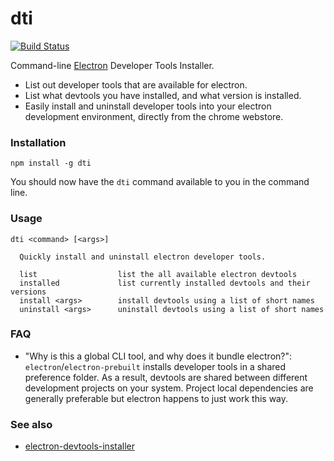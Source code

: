 # dti
[![Build Status](https://travis-ci.org/hypermodules/dti.svg?branch=master)](https://travis-ci.org/hypermodules/dti)

Command-line [Electron](https://github.com/electron/electron) Developer Tools Installer.

- List out developer tools that are available for electron.
- List what devtools you have installed, and what version is installed.
- Easily install and uninstall developer tools into your electron development environment, directly from the chrome webstore.

### Installation

```
npm install -g dti
```

You should now have the `dti` command available to you in the command line.

### Usage

```
dti <command> [<args>]

  Quickly install and uninstall electron developer tools.

  list                  list the all available electron devtools
  installed             list currently installed devtools and their versions
  install <args>        install devtools using a list of short names
  uninstall <args>      uninstall devtools using a list of short names
```

### FAQ

- "Why is this a global CLI tool, and why does it bundle electron?":  `electron`/`electron-prebuilt` installs developer tools in a shared preference folder.  As a result, devtools are shared between different development projects on your system.  Project local dependencies are generally preferable but electron happens to just work this way.

### See also

- [electron-devtools-installer](https://www.npmjs.com/package/electron-devtools-installer)
